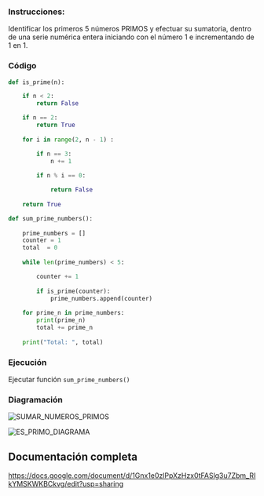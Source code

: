 ### Instrucciones:

Identificar los primeros 5 números PRIMOS y efectuar su sumatoria, dentro de una serie numérica entera iniciando con el número 1 e incrementando de 1 en 1. 

### Código

```python
def is_prime(n):

    if n < 2:
        return False

    if n == 2:
        return True
  
    for i in range(2, n - 1) :

        if n == 3:
            n += 1
                
        if n % i == 0:  

            return False
    
    return True
```

```python
def sum_prime_numbers():
    
    prime_numbers = []
    counter = 1
    total  = 0
    
    while len(prime_numbers) < 5:

        counter += 1 
        
        if is_prime(counter):       
            prime_numbers.append(counter)
        
    for prime_n in prime_numbers:
        print(prime_n)
        total += prime_n
    
    print("Total: ", total)
```
### Ejecución

Ejecutar función <code>sum_prime_numbers()</code>

### Diagramación

![SUMAR_NUMEROS_PRIMOS](https://github.com/luislopez-dev/Algoritmos-Ingenieria/assets/48783255/c8b6869d-ae8d-4c43-bfb6-df69e9b93d2d)

![ES_PRIMO_DIAGRAMA](https://github.com/luislopez-dev/Algoritmos-Ingenieria/assets/48783255/ec2a849c-3f37-4ab4-938b-08786706069f)

## Documentación completa

https://docs.google.com/document/d/1Gnx1e0zlPpXzHzx0tFASlg3u7Zbm_RIkYMSKWKBCkvg/edit?usp=sharing

